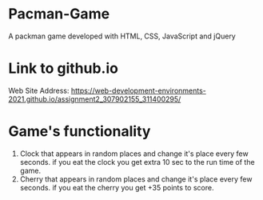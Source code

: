 # Pacman-Game

A packman game developed with HTML, CSS, JavaScript and jQuery

# Link to github.io
Web Site Address: https://web-development-environments-2021.github.io/assignment2_307902155_311400295/

# Game's functionality

1. Clock that appears in random places and change it's place every few seconds. if you eat the clock you get extra 10 sec to the run time of the game.
2. Cherry that appears in random places and change it's place every few seconds.  if you eat the cherry you get +35 points to score.
